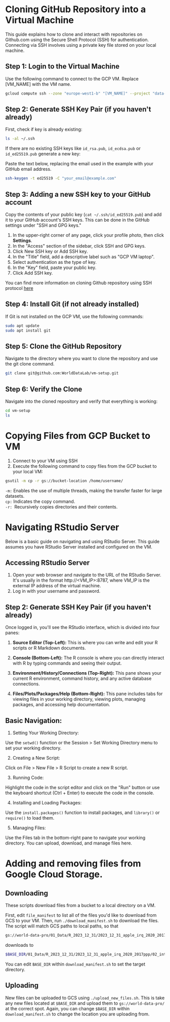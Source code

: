 # Cloning GitHub Repository into a Virtual Machine
This guide explains how to clone and interact with repositories on Github.com using the Secure Shell Protocol (SSH) for authentication. Connecting via SSH involves using a private key file stored on your local machine.

## Step 1: Login to the Virtual Machine
Use the following command to connect to the GCP VM. Replace [VM_NAME] with the VM name.

```bash
gcloud compute ssh --zone "europe-west1-b" "[VM_NAME]" --project "data-science-405316"
```

## Step 2: Generate SSH Key Pair (if you haven't already)
First, check if key is already existing:
```bash
ls -al ~/.ssh
```
If there are no existing SSH keys like `id_rsa.pub`, `id_ecdsa.pub` or `id_ed25519.pub` generate a new key:

Paste the text below, replacing the email used in the example with your GitHub email address.

```bash
ssh-keygen -t ed25519 -C "your_email@example.com"
```

## Step 3: Adding a new SSH key to your GitHub account
Copy the contents of your public key (`cat ~/.ssh/id_ed25519.pub`) and add it to your GitHub account's SSH keys. This can be done in the GitHub settings under "SSH and GPG keys."

1. In the upper-right corner of any page, click your profile photo, then click **Settings**.
2. In the "Access" section of the sidebar, click  SSH and GPG keys.
3. Click New SSH key or Add SSH key.
4. In the "Title" field, add a descriptive label such as "GCP VM laptop".
5. Select authentication as the type of key.
6. In the "Key" field, paste your public key.
7. Click Add SSH key.

You can find more information on cloning Github repository using SSH protocol [here](https://docs.github.com/en/authentication/connecting-to-github-with-ssh/adding-a-new-ssh-key-to-your-github-account?platform=linux&tool=webui)

## Step 4: Install Git (if not already installed)
If Git is not installed on the GCP VM, use the following commands:

```bash
sudo apt update
sudo apt install git
```

## Step 5: Clone the GitHub Repository
Navigate to the directory where you want to clone the repository and use the git clone command.

```bash
git clone git@github.com:WorldDataLab/vm-setup.git
```

## Step 6: Verify the Clone
Navigate into the cloned repository and verify that everything is working:

```bash
cd vm-setup
ls
```


# Copying Files from GCP Bucket to VM
1. Connect to your VM using SSH
2. Execute the following command to copy files from the GCP bucket to your local VM:

```bash
gsutil -m cp -r gs://bucket-location /home/username/
```
`-m:` Enables the use of multiple threads, making the transfer faster for large datasets. \
`cp:` Indicates the copy command. \
`-r: `Recursively copies directories and their contents.

# Navigating RStudio Server
Below is a basic guide on navigating and using RStudio Server. This guide assumes you have RStudio Server installed and configured on the VM.

## Accessing RStudio Server
1. Open your web browser and navigate to the URL of the RStudio Server. It's usually in the format http://<VM_IP>:8787, where VM_IP is the external IP address of the virtual machine. 
2. Log in with your username and password.

## Step 2: Generate SSH Key Pair (if you haven't already)
Once logged in, you'll see the RStudio interface, which is divided into four panes:

1. **Source Editor (Top-Left):** This is where you can write and edit your R scripts or R Markdown documents.

2. **Console (Bottom-Left):** The R console is where you can directly interact with R by typing commands and seeing their output.

3. **Environment/History/Connections (Top-Right):** This pane shows your current R environment, command history, and any active database connections.

4. **Files/Plots/Packages/Help (Bottom-Right):** This pane includes tabs for viewing files in your working directory, viewing plots, managing packages, and accessing help documentation.


## Basic Navigation:
1. Setting Your Working Directory:

Use the `setwd()` function or the Session > Set Working Directory menu to set your working directory.

2. Creating a New Script:

Click on File > New File > R Script to create a new R script.

3. Running Code:

Highlight the code in the script editor and click on the "Run" button or use the keyboard shortcut (Ctrl + Enter) to execute the code in the console.

4. Installing and Loading Packages:

Use the `install.packages()` function to install packages, and `library()` or `require()` to load them.

5. Managing Files:

Use the Files tab in the bottom-right pane to navigate your working directory. You can upload, download, and manage files here.


# Adding and removing files from Google Cloud Storage.

## Downloading
These scripts download files from a bucket to a local directory on a VM.

First, edit `file_manifest` to list all of the files you'd like to download from GCS to your VM.  Then, run `./download_manifest.sh` to download the files.  The script will match GCS paths to local paths, so that

```bash
gs://world-data-pro/01_Data/R_2023_12_31/2023_12_31_apple_irq_2020_2017ppp/02_intermediary_data/01_012_india_survey_means.rds
```

downloads to

```bash
$BASE_DIR/01_Data/R_2023_12_31/2023_12_31_apple_irq_2020_2017ppp/02_intermediary_data/01_012_india_survey_means.rds
```

You can edit `BASE_DIR` within `download_manifest.sh` to set the target directory.

## Uploading

New files can be uploaded to GCS using `./upload_new_files.sh`.  This is take any new files located at `$BASE_DIR` and upload them to `gs://world-data-pro/` at the correct spot.  Again, you can change `$BASE_DIR` within `download_manifest.sh` to change the location you are uploading from.